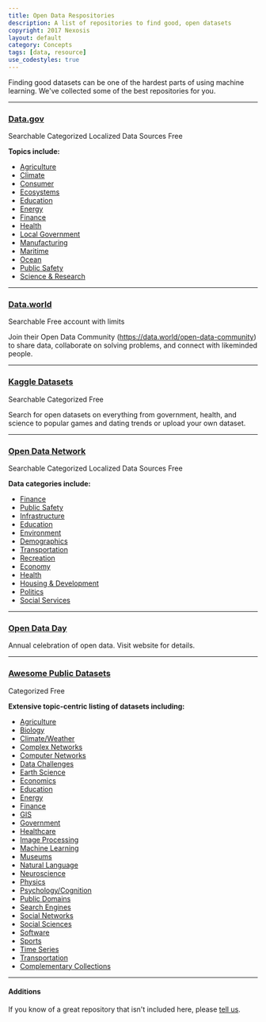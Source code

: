 ```yaml
---
title: Open Data Respositories
description: A list of repositories to find good, open datasets 
copyright: 2017 Nexosis 
layout: default
category: Concepts
tags: [data, resource]
use_codestyles: true
---
```


Finding good datasets can be one of the hardest parts of using machine learning. We've collected some of the best repositories for you.

------

### [Data.gov](https://www.data.gov/)

<p><span class="label label-default">Searchable</span> <span class="label label-default">Categorized</span> <span class="label label-default">Localized Data Sources</span> <span class="label label-default">Free</span></p>

**Topics include:**

* [Agriculture](https://www.data.gov/food/)
* [Climate](https://www.data.gov/climate/)
* [Consumer](https://www.data.gov/consumer/)
* [Ecosystems](https://www.data.gov/ecosystems/)
* [Education](https://www.data.gov/education/)
* [Energy](https://www.data.gov/energy/)
* [Finance](https://www.data.gov/finance/)
* [Health](https://www.data.gov/health/)
* [Local Government](https://www.data.gov/local/)
* [Manufacturing](https://www.data.gov/manufacturing/)
* [Maritime](https://www.data.gov/maritime/)
* [Ocean](https://www.data.gov/ocean/)
* [Public Safety](https://www.data.gov/safety/)
* [Science & Research](https://www.data.gov/research/)

------

### [Data.world](https://data.world)

<p><span class="label label-default">Searchable</span> <span class="label label-default">Free account with limits</span></p>

Join their Open Data Community (https://data.world/open-data-community) to share data, collaborate on solving problems, and connect with likeminded people.

------

### [Kaggle Datasets](https://www.kaggle.com/datasets)

<p><span class="label label-default">Searchable</span> <span class="label label-default">Categorized</span> <span class="label label-default">Free</span></p>

Search for open datasets on everything from government, health, and science to popular games and dating trends or upload your own dataset.

------

### [Open Data Network](https://www.opendatanetwork.com/)

<p><span class="label label-default">Searchable</span> <span class="label label-default">Categorized</span> <span class="label label-default">Localized Data Sources</span> <span class="label label-default">Free</span></p>

**Data categories include:**

* [Finance](https://www.opendatanetwork.com/search?categories=finance&ref=hp)
* [Public Safety](https://www.opendatanetwork.com/search?categories=public%20safety&ref=hp)
* [Infrastructure](https://www.opendatanetwork.com/search?categories=infrastructure&ref=hp)
* [Education](https://www.opendatanetwork.com/search?categories=education&ref=hp)
* [Environment](https://www.opendatanetwork.com/search?categories=environment&ref=hp)
* [Demographics](https://www.opendatanetwork.com/search?categories=demographics&ref=hp)
* [Transportation](https://www.opendatanetwork.com/search?categories=transportation&ref=hp)
* [Recreation](https://www.opendatanetwork.com/search?categories=recreation&ref=hp)
* [Economy](https://www.opendatanetwork.com/search?categories=economy&ref=hp)
* [Health](https://www.opendatanetwork.com/search?categories=health&ref=hp)
* [Housing & Development](https://www.opendatanetwork.com/search?categories=housing%20%26%20development&ref=hp)
* [Politics](https://www.opendatanetwork.com/search?categories=politics&ref=hp)
* [Social Services](https://www.opendatanetwork.com/search?categories=social%20services&ref=hp)

------

### [Open Data Day](http://opendataday.org/)

Annual celebration of open data. Visit website for details.

------

### [Awesome Public Datasets](https://github.com/caesar0301/awesome-public-datasets)

<p><span class="label label-default">Categorized</span> <span class="label label-default">Free</span></p>

**Extensive topic-centric listing of datasets including:**

* [Agriculture](https://github.com/caesar0301/awesome-public-datasets#agriculture)
* [Biology](https://github.com/caesar0301/awesome-public-datasets#biology)
* [Climate/Weather](https://github.com/caesar0301/awesome-public-datasets#climate-weather)
* [Complex Networks](https://github.com/caesar0301/awesome-public-datasets#complex-networks)
* [Computer Networks](https://github.com/caesar0301/awesome-public-datasets#computer-networks)
* [Data Challenges](https://github.com/caesar0301/awesome-public-datasets#data-challenges)
* [Earth Science](https://github.com/caesar0301/awesome-public-datasets#earth-science)
* [Economics](https://github.com/caesar0301/awesome-public-datasets#economics)
* [Education](https://github.com/caesar0301/awesome-public-datasets#education)
* [Energy](https://github.com/caesar0301/awesome-public-datasets#energy)
* [Finance](https://github.com/caesar0301/awesome-public-datasets#finance)
* [GIS](https://github.com/caesar0301/awesome-public-datasets#gis)
* [Government](https://github.com/caesar0301/awesome-public-datasets#government)
* [Healthcare](https://github.com/caesar0301/awesome-public-datasets#healthcare)
* [Image Processing](https://github.com/caesar0301/awesome-public-datasets#image-processing)
* [Machine Learning](https://github.com/caesar0301/awesome-public-datasets#machine-learning)
* [Museums](https://github.com/caesar0301/awesome-public-datasets#museums)
* [Natural Language](https://github.com/caesar0301/awesome-public-datasets#natural-language)
* [Neuroscience](https://github.com/caesar0301/awesome-public-datasets#neuroscience)
* [Physics](https://github.com/caesar0301/awesome-public-datasets#physics)
* [Psychology/Cognition](https://github.com/caesar0301/awesome-public-datasets#psychology-cognition)
* [Public Domains](https://github.com/caesar0301/awesome-public-datasets#public-domains)
* [Search Engines](https://github.com/caesar0301/awesome-public-datasets#search-engines)
* [Social Networks](https://github.com/caesar0301/awesome-public-datasets#social-networks)
* [Social Sciences](https://github.com/caesar0301/awesome-public-datasets#social-sciences)
* [Software](https://github.com/caesar0301/awesome-public-datasets#software)
* [Sports](https://github.com/caesar0301/awesome-public-datasets#sports)
* [Time Series](https://github.com/caesar0301/awesome-public-datasets#time-series)
* [Transportation](https://github.com/caesar0301/awesome-public-datasets#transportation)
* [Complementary Collections](https://github.com/caesar0301/awesome-public-datasets#complementary-collections)

------

#### Additions

If you know of a great repository that isn't included here, please [tell us](https://nexosis.com/Home/Contact).